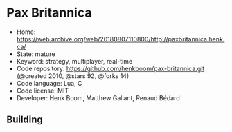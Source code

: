 # Pax Britannica

- Home: https://web.archive.org/web/20180807110800/http://paxbritannica.henk.ca/
- State: mature
- Keyword: strategy, multiplayer, real-time
- Code repository: https://github.com/henkboom/pax-britannica.git (@created 2010, @stars 92, @forks 14)
- Code language: Lua, C
- Code license: MIT
- Developer: Henk Boom, Matthew Gallant, Renaud Bédard

## Building
